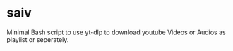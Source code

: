 # saiv
Minimal Bash script to use yt-dlp to download youtube Videos or Audios as playlist or seperately.

